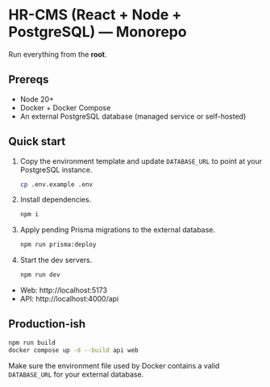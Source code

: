 # HR-CMS (React + Node + PostgreSQL) — Monorepo

Run everything from the **root**.

## Prereqs
- Node 20+
- Docker + Docker Compose
- An external PostgreSQL database (managed service or self-hosted)

## Quick start
1. Copy the environment template and update `DATABASE_URL` to point at your PostgreSQL instance.
   ```bash
   cp .env.example .env
   ```
2. Install dependencies.
   ```bash
   npm i
   ```
3. Apply pending Prisma migrations to the external database.
   ```bash
   npm run prisma:deploy
   ```
4. Start the dev servers.
   ```bash
   npm run dev
   ```
- Web: http://localhost:5173
- API: http://localhost:4000/api

## Production-ish
```bash
npm run build
docker compose up -d --build api web
```
Make sure the environment file used by Docker contains a valid `DATABASE_URL` for your external database.
